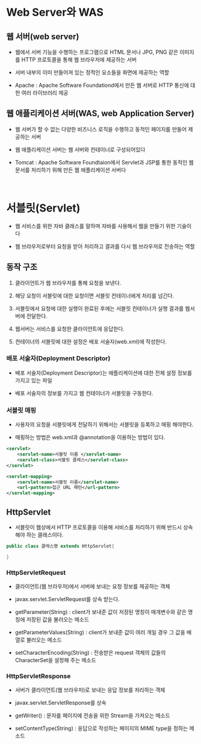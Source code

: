 # Web Server와 WAS

## 웹 서버(web server)

- 웹에서 서버 기능을 수행하는 프로그램으로 HTML 문서나 JPG, PNG 같은 이미지를 HTTP 프로토콜을 통해 웹 브라우저에 제공하는 서버

- 서버 내부의 이미 만들어져 있는 정적인 요소들을 화면에 제공하는 역할

- Apache : Apache Software Foundationd에서 만든 웹 서버로 HTTP 통신에 대한 여러 라이브러리 제공

## 웹 애플리케이션 서버(WAS, web Application Server)

- 웹 서버가 할 수 없는 다양한 비즈니스 로직을 수행하고 동적인 페이지를 만들어 제공하는 서버

- 웹 애플리케이션 서버는 웹 서버와 컨테이너로 구성되어있다

- Tomcat : Apache Software Foundtaion에서 Servlet과 JSP를 통한 동적인 웹 문서를 처리하기 위해 만든 웹 애플리케이션 서버다

<br>

# 서블릿(Servlet)

- 웹 서비스를 위한 자바 클래스를 말하며 자바를 사용해서 웹을 만들기 위한 기술이다

- 웹 브라우저로부터 요청을 받아 처리하고 결과를 다시 웹 브라우저로 전송하는 역할

## 동작 구조

1. 클라이언트가 웹 브라우저를 통해 요청을 보낸다.

2. 해당 요청이 서블릿에 대한 요청이면 서블릿 컨테이너에게 처리를 넘긴다.

3. 서블릿에서 요청에 대한 실행이 완료된 후에는 서블릿 컨테이너가 실행 결과를 웹서버에 전달한다.

4. 웹서버는 서비스를 요청한 클라이언트에 응답한다.

5. 컨테이너의 서블릿에 대한 설정은 배포 서술자(web.xml)에 작성한다.

### 배포 서술자(Deployment Descriptor)

- 배포 서술자(Deployment Descriptor)는 애플리케이션에 대한 전체 설정 정보를 가지고 있는 파일

- 배포 서술자의 정보를 가지고 웹 컨테이너가 서블릿을 구동한다.

### 서블릿 매핑

- 사용자의 요청을 서블릿에게 전달하기 위해서는 서블릿을 등록하고 매핑 해야한다.

- 매핑하는 방법은 web.xml과 @annotation을 이용하는 방법이 있다.

```xml
<servlet>
    <servlet-name>서블릿 이름 </servlet-name>
    <servlet-class>서블릿 클래스</servlet-class>
</servlet>

<servlet-mapping>
    <servlet-name>서블릿 이름</servlet-name>
    <url-pattern>접근 URL 패턴</url-pattern>
</servlet-mapping>
```

## HttpServlet

- 서블릿이 웹상에서 HTTP 프로토콜을 이용해 서비스를 처리하기 위해 반드시 상속해야 하는 클래스이다.

```java
public class 클래스명 extends HttpServlet{

}
```

### HttpServletRequest

- 클라이언트(웹 브라우저)에서 서버에 보내는 요청 정보를 제공하는 객체

- javax.servlet.ServletRequest를 상속 받는다.

- getParameter(String) : client가 보내준 값이 저장된 명칭이 매개변수와 같은 명칭에 저장된 값을 불러오는 메소드 <!--name에 key값이 들어온다는 소리-->

- getParameterValues(String) : client가 보내준 값이 여러 개일 경우 그 값을 배열로 불러오는 메소드

- setCharacterEncoding(String) : 전송받은 request 객체의 값들의 CharacterSet을 설정해 주는 메소드 <!--걍 한글패치임 딴거였나 -->

### HttpServletResponse

- 서버가 클라이언트(웹 브라우저)로 보내는 응답 정보를 처리하는 객체

- javax.servlet.ServletResponse를 상속

- getWriter() : 문자를 페이지에 전송을 위한 Stream을 가져오는 메소드

- setContentType(String) : 응답으로 작성하는 페이지의 MIME type을 정하는 메소드
